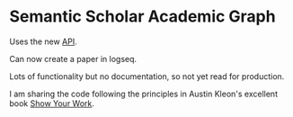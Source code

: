 # Semantic Scholar Academic Graph

Uses the new [API](https://api.semanticscholar.org/api-docs/graph).

Can now create a paper in logseq.

Lots of functionality but no documentation, so not yet read for production.

I am sharing the code following the principles in Austin Kleon's excellent book [Show Your Work](https://amazon.co.uk/Show-Your-Work-Getting-Discovered/dp/076117897X/).